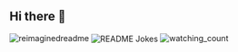 ## Hi there 👋
<img src="https://myreadme.vercel.app/api/embed/esatemre?panels=userstatistics,toprepositories,toplanguages,commitgraph" alt="reimaginedreadme" />
<img align="center" src="https://readme-jokes.vercel.app/api" alt="README Jokes">
<img src="https://widgetbite.com/stats/{random-guid}" alt="watching_count" />

<!--
**esatemre/esatemre** is a ✨ _special_ ✨ repository because its `README.md` (this file) appears on your GitHub profile.

Here are some ideas to get you started:

- 🔭 I’m currently working on ...
- 🌱 I’m currently learning ...
- 👯 I’m looking to collaborate on ...
- 🤔 I’m looking for help with ...
- 💬 Ask me about ...
- 📫 How to reach me: ...
- 😄 Pronouns: ...
- ⚡ Fun fact: ...
-->

